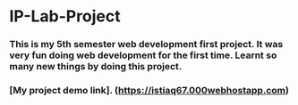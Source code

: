 # IP-Lab-Project

### This is my 5th semester web development first project. It was very fun doing web development for the first time. Learnt so many new things by doing this project.

### [My project demo link]. (https://istiaq67.000webhostapp.com)
